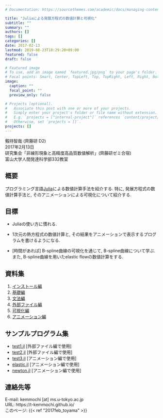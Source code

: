 ```yaml
---
# Documentation: https://sourcethemes.com/academic/docs/managing-content/

title: "Juliaによる発展方程式の数値計算と可視化"
subtitle: ""
summary: ""
authors: []
tags: []
categories: []
date: 2017-02-13
lastmod: 2019-08-23T18:29:20+09:00
featured: false
draft: false

# Featured image
# To use, add an image named `featured.jpg/png` to your page's folder.
# Focal points: Smart, Center, TopLeft, Top, TopRight, Left, Right, BottomLeft, Bottom, BottomRight.
image:
  caption: ""
  focal_point: ""
  preview_only: false

# Projects (optional).
#   Associate this post with one or more of your projects.
#   Simply enter your project's folder or file name without extension.
#   E.g. `projects = ["internal-project"]` references `content/project/deep-learning/index.md`.
#   Otherwise, set `projects = []`.
projects: []
---
```




<dl>
    <dt>剱持智哉 (齊藤研 D2)</dt>
    <dt>2017年2月13日</dt>
    <dt>研究集会「非線形現象と高精度高品質数値解析」(齊藤研ゼミ合宿)</dt>
    <dt>富山大学人間発達科学部332教室</dt>
</dl>

## 概要

プログラミング言語[Julia](http://julialang.org/)による数値計算手法を紹介する.
特に, 発展方程式の数値計算手法と, そのアニメーションによる可視化について紹介する.

## 目標

* Juliaの使い方に慣れる.
* 1次元の熱方程式の数値計算と, その結果をアニメーションで表示するプログラムを書けるようになる.

* [時間があれば] B-spline曲線の可視化を通じて, B-spline曲線について学ぶ. また, B-spline曲線を用いたelastic flowの数値計算をする.


## 資料集

1.  [インストール編](http://qiita.com/t_kemmochi/private/4a918177ee66b0b410fa)
2.  [基礎編](http://qiita.com/t_kemmochi/private/9e46c5b36f92d1e6f5a8)
3.  [文法編](http://qiita.com/t_kemmochi/private/6b81e772fbe4150dc978)
4.  [外部ファイル編](http://qiita.com/t_kemmochi/private/dab696bf9af32135d84b)
5.  [可視化編](http://qiita.com/t_kemmochi/private/a257adc8a590e11c1301)
6.  [アニメーション編](http://qiita.com/t_kemmochi/private/34455556255c1b7e9937)

## サンプルプログラム集

- [test1.jl](julia/test1.jl)  [外部ファイル編で使用]
- [test2.jl](julia/test2.jl)  [外部ファイル編で使用]
- [test3.jl](julia/test3.jl)  [アニメーション編で使用]
- [elastic.jl](julia/elastic.jl)  [アニメーション編で使用]
- [newton.jl](julia/newton.jl)  [アニメーション編で使用]


## 連絡先等

<dl>
  <dt>E-mail: kemmochi [at] ms.u-tokyo.ac.jp</dt>
  <dt>URL: https://t-kemmochi.github.io/</dt>
  <dt>このページ: {{< ref "2017feb_toyama" >}}</dt>
</dl>